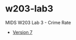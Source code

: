 # w203-lab3
MIDS W203 Lab 3 - Crime Rate

- [Version 7](espindola_nonis_pinto_roghani_lab3_v7.html)
